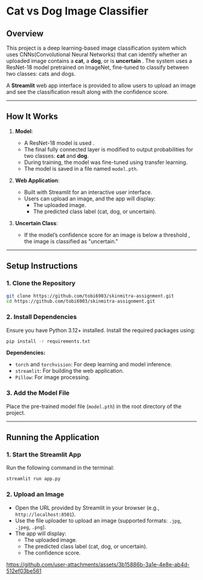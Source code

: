
# Cat vs Dog Image Classifier

## Overview
This project is a deep learning-based image classification system which uses CNNs(Convolutional Neural Networks) that can identify whether an uploaded image contains a **cat**, a **dog**, or is **uncertain** . The system uses a ResNet-18 model pretrained on ImageNet, fine-tuned to classify between two classes: cats and dogs. 

A **Streamlit** web app interface is provided to allow users to upload an image and see the classification result along with the confidence score.

---

## How It Works
1. **Model**:
   - A ResNet-18 model is used .
   - The final fully connected layer is modified to output probabilities for two classes: **cat** and **dog**.
   - During training, the model was fine-tuned using transfer learning.
   - The model is saved in a file named `model.pth`.

2. **Web Application**:
   - Built with Streamlit for an interactive user interface.
   - Users can upload an image, and the app will display:
     - The uploaded image.
     - The predicted class label (cat, dog, or uncertain).
       
3. **Uncertain Class**:
   - If the model’s confidence score for an image is below a threshold , the image is classified as "uncertain."

---

## Setup Instructions

### 1. Clone the Repository
```bash
git clone https://github.com/tobi6903/skinmitra-assignment.git
cd https://github.com/tobi6903/skinmitra-assignment.git
```

### 2. Install Dependencies
Ensure you have Python 3.12+ installed. Install the required packages using:
```bash
pip install -r requirements.txt
```

**Dependencies:**
- `torch` and `torchvision`: For deep learning and model inference.
- `streamlit`: For building the web application.
- `Pillow`: For image processing.

### 3. Add the Model File
Place the pre-trained model file (`model.pth`) in the root directory of the project.

---

## Running the Application

### 1. Start the Streamlit App
Run the following command in the terminal:
```bash
streamlit run app.py
```

### 2. Upload an Image
- Open the URL provided by Streamlit in your browser (e.g., `http://localhost:8501`).
- Use the file uploader to upload an image (supported formats: `.jpg`, `.jpeg`, `.png`).
- The app will display:
  - The uploaded image.
  - The predicted class label (cat, dog, or uncertain).
  - The confidence score.


https://github.com/user-attachments/assets/3b15886b-3a1e-4e8e-ab4d-512ef03be561


